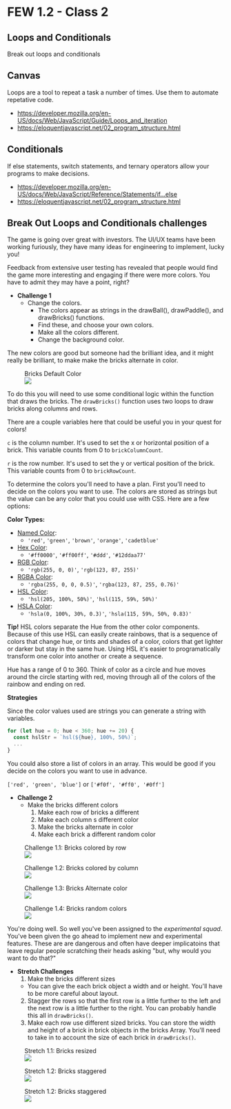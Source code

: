 # FEW 1.2 - Class 2

## Loops and Conditionals

Break out loops and conditionals

## Canvas 

Loops are a tool to repeat a task a number of times. 
Use them to automate repetative code. 

- https://developer.mozilla.org/en-US/docs/Web/JavaScript/Guide/Loops_and_iteration
- https://eloquentjavascript.net/02_program_structure.html

## Conditionals 

If else statements, switch statements, and ternary operators allow your programs to make decisions. 

- https://developer.mozilla.org/en-US/docs/Web/JavaScript/Reference/Statements/if...else
- https://eloquentjavascript.net/02_program_structure.html

## Break Out Loops and Conditionals challenges 

The game is going over great with investors. The UI/UX teams have been working furiously, they have many ideas for engineering to implement, lucky you!

Feedback from extensive user testing has revealed that people would find the game more interesting and engaging if there were more colors. You have to admit they may have a point, right?

- **Challenge 1**
  - Change the colors. 
    - The colors appear as strings in the drawBall(), drawPaddle(), and drawBricks() functions. 
    - Find these, and choose your own colors. 
    - Make all the colors different.
    - Change the background color. 

The new colors are good but someone had the brilliant idea, and it might really be brilliant, to make make the bricks alternate in color. 

<figure>
  <figcaption> 
    Bricks Default Color 
  </figcaption>
  <img src='images/Break-Out-Bricks.png' />
</figure> 

To do this you will need to use some conditional logic within the function that draws the bricks. The `drawBricks()` function uses two loops to draw bricks along columns and rows. 

There are a couple variables here that could be useful you in your quest for colors!

`c` is the column number. It's used to set the x or horizontal position of a brick. This variable counts from 0 to `brickColumnCount`. 

`r` is the row number. It's used to set the y or vertical position of the brick. This variable counts from 0 to `brickRowCount`. 

To determine the colors you'll need to have a plan. First you'll need to decide on the colors you want to use. The colors are stored as strings but the value can be any color that you could use with CSS. Here are a few options: 

**Color Types:**

- [Named Color](https://www.w3schools.com/tags/ref_colornames.asp): 
  - `'red'`, `'green'`, `'brown'`, `'orange'`, `'cadetblue'`
- [Hex Color](https://www.w3schools.com/colors/colors_hexadecimal.asp): 
  - `'#ff0000'`, `'#ff00ff'`, `'#ddd'`, `'#12ddaa77'`
- [RGB Color](https://www.w3schools.com/colors/colors_rgb.asp):
  - `'rgb(255, 0, 0)'`, `'rgb(123, 87, 255)'`
- [RGBA Color](https://www.w3schools.com/css/css3_colors.asp):
  - `'rgba(255, 0, 0, 0.5)'`, `'rgba(123, 87, 255, 0.76)'`
- [HSL Color](https://www.w3schools.com/colors/colors_hsl.asp):
  - `'hsl(205, 100%, 50%)'`, `'hsl(115, 59%, 50%)'`
- [HSLA Color](https://www.w3schools.com/css/css3_colors.asp):
  - `'hsla(0, 100%, 30%, 0.3)'`, `'hsla(115, 59%, 50%, 0.83)'`

**Tip!** HSL colors separate the Hue from the other color components. Because of this use HSL can easily create rainbows, that is a sequence of colors that change hue, or tints and shades of a color, colors that get lighter or darker but stay in the same hue. Using HSL it's easier to programatically transform one color into another or create a sequence.  

Hue has a range of 0 to 360. Think of color as a circle and hue moves around the circle starting with red, moving through all of the colors of the rainbow and ending on red. 

**Strategies**

Since the color values used are strings you can generate a string with variables. 

```JavaScript
for (let hue = 0; hue < 360; hue += 20) {
  const hslStr = `hsl(${hue}, 100%, 50%)`;
  ...
}
```

You could also store a list of colors in an array. This would be good if you decide on the colors you want to use in advance. 

`['red', 'green', 'blue']` or `['#f0f', '#ff0', '#0ff']`

- **Challenge 2**
  - Make the bricks different colors
    1. Make each row of bricks a different
    2. Make each column s different color
    3. Make the bricks alternate in color
    4. Make each brick a different random color
    
    
<figure>
  <figcaption> 
    Challenge 1.1: Bricks colored by row 
  </figcaption>
  <img src='images/Break-Out-Bricks-Colors-Rows.png' />
</figure>

<figure>
  <figcaption> 
    Challenge 1.2: Bricks colored by column
  </figcaption>
  <img src='images/Break-Out-Bricks-Colors-Columns.png' />
</figure>

<figure>
  <figcaption> 
    Challenge 1.3: Bricks Alternate color
  </figcaption>
  <img src='images/Break-Out-Bricks-Colors-Alternate.png' />
</figure>

<figure>
  <figcaption> 
    Challenge 1.4: Bricks random colors
  </figcaption>
  <img src='images/Break-Out-Bricks-Random.png' />
</figure>

You're doing well. So well you've been assigned to the _experimental squad_. You've been given the go ahead to implement new and experimental features. These are are dangerous and often have deeper implicatoins that leave regular people scratching their heads asking "but, why would you want to do that?"

- **Stretch Challenges**
  1. Make the bricks different sizes
    - You can give the each brick object a width and or height. You'll have to be more careful about layout. 
  2. Stagger the rows so that the first row is a little further to the left and the next row is a little further to the right. You can probably handle this all in `drawBricks()`.
  3. Make each row use different sized bricks. You can store the width and height of a brick in brick objects in the bricks Array. You'll need to take in to account the size of each brick in `drawBricks()`. 
  
<figure>
  <figcaption> 
    Stretch 1.1: Bricks resized
  </figcaption>
  <img src='images/Break-Out-Bricks-sizes.png' />
</figure>

<figure>
  <figcaption> 
    Stretch 1.2: Bricks staggered
  </figcaption>
  <img src='images/Break-Out-Bricks-sizes-2.png' />
</figure>

<figure>
  <figcaption> 
    Stretch 1.2: Bricks staggered
  </figcaption>
  <img src='images/Break-Out-Bricks-sizes-3.png' />
</figure>

